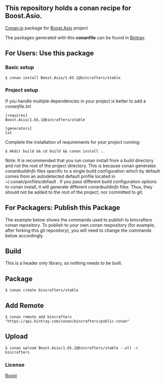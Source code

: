 ## This repository holds a conan recipe for Boost.Asio.

[Conan.io](https://conan.io) package for [Boost.Asio](https://github.com/Boostorg/Asio) project

The packages generated with this **conanfile** can be found in [Bintray](https://bintray.com/bincrafters/public-conan/Boost.Asio%3Abincrafters).

## For Users: Use this package

### Basic setup

    $ conan install Boost.Asio/1.65.1@bincrafters/stable

### Project setup

If you handle multiple dependencies in your project is better to add a *conanfile.txt*

    [requires]
    Boost.Asio/1.65.1@bincrafters/stable

    [generators]
    txt

Complete the installation of requirements for your project running:

    $ mkdir build && cd build && conan install ..
	
Note: It is recommended that you run conan install from a build directory and not the root of the project directory.  This is because conan generates *conanbuildinfo* files specific to a single build configuration which by default comes from an autodetected default profile located in ~/.conan/profiles/default .  If you pass different build configuration options to conan install, it will generate different *conanbuildinfo* files.  Thus, they should not be added to the root of the project, nor committed to git. 

## For Packagers: Publish this Package

The example below shows the commands used to publish to bincrafters conan repository. To publish to your own conan respository (for example, after forking this git repository), you will need to change the commands below accordingly. 

## Build  

This is a header only library, so nothing needs to be built.

## Package 

    $ conan create bincrafters/stable
	
## Add Remote

	$ conan remote add bincrafters "https://api.bintray.com/conan/bincrafters/public-conan"

## Upload

    $ conan upload Boost.Asio/1.65.1@bincrafters/stable --all -r bincrafters

### License
[Boost](www.boost.org/LICENSE_1_0.txt)
